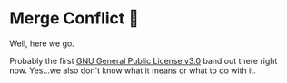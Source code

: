 # Merge Conflict :metal:

Well, here we go.

Probably the first [GNU General Public License v3.0](https://www.gnu.org/licenses/gpl-3.0.en.html) band out there right now.
Yes...we also don't know what it means or what to do with it.
